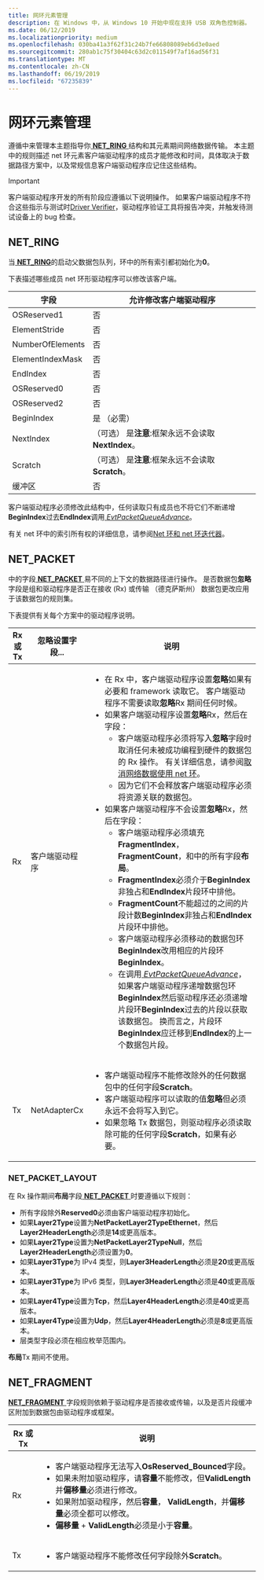 ```yaml
---
title: 网环元素管理
description: 在 Windows 中，从 Windows 10 开始中现在支持 USB 双角色控制器。
ms.date: 06/12/2019
ms.localizationpriority: medium
ms.openlocfilehash: 030ba41a3f62f31c24b7fe66808089eb6d3e0aed
ms.sourcegitcommit: 280ab1c75f30404c63d2c011549f7af16ad56f31
ms.translationtype: MT
ms.contentlocale: zh-CN
ms.lasthandoff: 06/19/2019
ms.locfileid: "67235839"
---
```

# <a name="net-ring-element-management"></a>网环元素管理

遵循中来管理本主题指导你[ **NET_RING** ](https://docs.microsoft.com/windows-hardware/drivers/ddi/content/ring/ns-ring-_net_ring)结构和其元素期间网络数据传输。 本主题中的规则描述 net 环元素客户端驱动程序的成员才能修改和时间，具体取决于数据路径方案中，以及常规信息客户端驱动程序应记住这些结构。 

> [!IMPORTANT]
> 客户端驱动程序开发的所有阶段应遵循以下说明操作。 如果客户端驱动程序不符合这些指示与测试时[Driver Verifier](../devtest/driver-verifier.md)，驱动程序验证工具将报告冲突，并触发待测试设备上的 bug 检查。

## <a name="netring"></a>NET_RING

当[ **NET_RING**](https://docs.microsoft.com/windows-hardware/drivers/ddi/content/ring/ns-ring-_net_ring)的启动父数据包队列，环中的所有索引都初始化为**0**。

下表描述哪些成员 net 环形驱动程序可以修改该客户端。

| 字段 | 允许修改客户端驱动程序 |
| --- | --- |
| OSReserved1 | 否 |
| ElementStride | 否 |
| NumberOfElements | 否 |
| ElementIndexMask | 否 |
| EndIndex | 否 |
| OSReserved0 | 否 |
| OSReserved2 | 否 |
| BeginIndex | 是 （必需） |
| NextIndex | （可选） 是**注意**:框架永远不会读取**NextIndex**。 |
| Scratch | （可选） 是**注意**:框架永远不会读取**Scratch**。 |
| 缓冲区 | 否 |

客户端驱动程序必须修改此结构中，任何读取只有成员也不将它们不断递增**BeginIndex**过去**EndIndex**调用[ *EvtPacketQueueAdvance*](https://docs.microsoft.com/windows-hardware/drivers/ddi/content/netpacketqueue/nc-netpacketqueue-evt_packet_queue_advance)。

有关 net 环中的索引所有权的详细信息，请参阅[Net 环和 net 环迭代器](net-rings-and-net-ring-iterators.md)。

## <a name="netpacket"></a>NET_PACKET

中的字段[ **NET_PACKET** ](https://docs.microsoft.com/windows-hardware/drivers/ddi/content/packet/ns-packet-_net_packet)易不同的上下文的数据路径进行操作。 是否数据包**忽略**字段是组和驱动程序是否正在接收 (Rx) 或传输 （德克萨斯州） 数据包更改应用于该数据包的规则集。

下表提供有关每个方案中的驱动程序说明。

| Rx 或 Tx | 忽略设置字段... | 说明 |
| --- | --- | --- |
| Rx | 客户端驱动程序 | <ul><li>在 Rx 中，客户端驱动程序设置**忽略**如果有必要和 framework 读取它。 客户端驱动程序不需要读取**忽略**Rx 期间任何时候。</li><li>如果客户端驱动程序设置**忽略**Rx，然后在字段：<ul><li>客户端驱动程序必须将写入**忽略**字段时取消任何未被成功编程到硬件的数据包的 Rx 操作。 有关详细信息，请参阅[取消网络数据使用 net 环](canceling-network-data-with-net-rings.md)。</li><li>因为它们不会释放客户端驱动程序必须将资源关联的数据包。</li></ul></li><li>如果客户端驱动程序不会设置**忽略**Rx，然后在字段：<ul><li>客户端驱动程序必须填充**FragmentIndex**， **FragmentCount**，和中的所有字段**布局**。</li><li>**FragmentIndex**必须介于**BeginIndex**非独占和**EndIndex**片段环中排他。</li><li>**FragmentCount**不能超过的之间的片段计数**BeginIndex**非独占和**EndIndex**片段环中排他。</li><li>客户端驱动程序必须移动的数据包环**BeginIndex**改用相应的片段环**BeginIndex**。</li><li>在调用[ *EvtPacketQueueAdvance*](https://docs.microsoft.com/windows-hardware/drivers/ddi/content/netpacketqueue/nc-netpacketqueue-evt_packet_queue_advance)，如果客户端驱动程序递增数据包环**BeginIndex**然后驱动程序还必须递增片段环**BeginIndex**过去的片段以获取该数据包。 换而言之，片段环**BeginIndex**应迁移到**EndIndex**的上一个数据包片段。</li></ul></ul> |
| Tx | NetAdapterCx | <ul><li>客户端驱动程序不能修改除外的任何数据包中的任何字段**Scratch**。</li><li>客户端驱动程序可以读取的值**忽略**但必须永远不会将写入到它。</li><li>如果忽略 Tx 数据包，则驱动程序必须读取除可能的任何字段**Scratch**，如果有必要。</li></ul> |

### <a name="netpacketlayout"></a>NET_PACKET_LAYOUT

在 Rx 操作期间**布局**字段[ **NET_PACKET** ](https://docs.microsoft.com/windows-hardware/drivers/ddi/content/packet/ns-packet-_net_packet)时要遵循以下规则：

- 所有字段除外**Reserved0**必须由客户端驱动程序初始化。
- 如果**Layer2Type**设置为**NetPacketLayer2TypeEthernet**，然后**Layer2HeaderLength**必须是**14**或更高版本。
- 如果**Layer2Type**设置为**NetPacketLayer2TypeNull**，然后**Layer2HeaderLength**必须设置为**0**。
- 如果**Layer3Type**为 IPv4 类型，则**Layer3HeaderLength**必须是**20**或更高版本。
- 如果**Layer3Type**为 IPv6 类型，则**Layer3HeaderLength**必须是**40**或更高版本。
- 如果**Layer4Type**设置为**Tcp**，然后**Layer4HeaderLength**必须是**40**或更高版本。
- 如果**Layer4Type**设置为**Udp**，然后**Layer4HeaderLength**必须是**8**或更高版本。
- 层类型字段必须在相应枚举范围内。

**布局**Tx 期间不使用。

## <a name="netfragment"></a>NET_FRAGMENT

[**NET_FRAGMENT** ](https://docs.microsoft.com/windows-hardware/drivers/ddi/content/fragment/ns-fragment-_net_fragment)字段规则依赖于驱动程序是否接收或传输，以及是否片段缓冲区附加到数据包由驱动程序或框架。

| Rx 或 Tx | 说明 |
| --- | --- |
| Rx | <ul><li>客户端驱动程序无法写入**OsReserved_Bounced**字段。</li><li>如果未附加驱动程序，请**容量**不能修改，但**ValidLength**并**偏移量**必须进行修改。</li><li>如果附加驱动程序，然后**容量**， **ValidLength**，并**偏移量**必须全都可以修改。</li><li>**偏移量** + **ValidLength**必须是小于**容量**。</li></ul> |
| Tx | <ul><li>客户端驱动程序不能修改任何字段除外**Scratch**。</li></ul> |